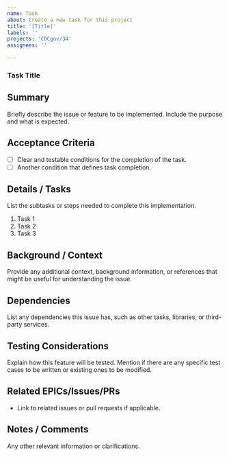 ```yaml
---
name: Task
about: Create a new task for this project
title: '[Title]'
labels: ''
projects: 'CDCgov/34'
assignees: ''

---
```


### Task Title

## Summary
Briefly describe the issue or feature to be implemented. Include the purpose and what is expected.

## Acceptance Criteria
- [ ] Clear and testable conditions for the completion of the task.
- [ ] Another condition that defines task completion.

## Details / Tasks
List the subtasks or steps needed to complete this implementation.

1. Task 1
2. Task 2
3. Task 3

## Background / Context
Provide any additional context, background information, or references that might be useful for understanding the issue.

## Dependencies
List any dependencies this issue has, such as other tasks, libraries, or third-party services.

## Testing Considerations
Explain how this feature will be tested. Mention if there are any specific test cases to be written or existing ones to be modified.

## Related EPICs/Issues/PRs
- Link to related issues or pull requests if applicable.

## Notes / Comments
Any other relevant information or clarifications.
